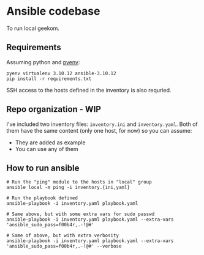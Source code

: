 # Ansible codebase
To run local geekom.

## Requirements
Assuming python and [pyenv](https://github.com/pyenv/pyenv):
```
pyenv virtualenv 3.10.12 ansible-3.10.12
pip install -r requirements.txt
```

SSH access to the hosts defined in the inventory is also requried.

## Repo organization - WIP
I've included two inventory files: `inventory.ini` and `inventory.yaml`. Both of
them have the same content (only one host, for now) so you can assume:
- They are added as example
- You can use any of them

## How to run ansible
```
# Run the "ping" module to the hosts in "local" group
ansible local -m ping -i inventory.{ini,yaml}

# Run the playbook defined
ansible-playbook -i inventory.yaml playbook.yaml

# Same above, but with some extra vars for sudo passwd
ansible-playbook -i inventory.yaml playbook.yaml --extra-vars 'ansible_sudo_pass=f00b4r,.-!@#'

# Same of above, but with extra verbosity
ansible-playbook -i inventory.yaml playbook.yaml --extra-vars 'ansible_sudo_pass=f00b4r,.-!@#' --verbose
```
